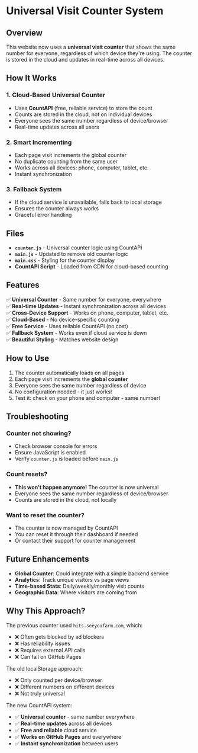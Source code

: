 # Universal Visit Counter System

## Overview
This website now uses a **universal visit counter** that shows the same number for everyone, regardless of which device they're using. The counter is stored in the cloud and updates in real-time across all devices.

## How It Works

### 1. **Cloud-Based Universal Counter**
- Uses **CountAPI** (free, reliable service) to store the count
- Counts are stored in the cloud, not on individual devices
- Everyone sees the same number regardless of device/browser
- Real-time updates across all users

### 2. **Smart Incrementing**
- Each page visit increments the global counter
- No duplicate counting from the same user
- Works across all devices: phone, computer, tablet, etc.
- Instant synchronization

### 3. **Fallback System**
- If the cloud service is unavailable, falls back to local storage
- Ensures the counter always works
- Graceful error handling

## Files

- **`counter.js`** - Universal counter logic using CountAPI
- **`main.js`** - Updated to remove old counter logic
- **`main.css`** - Styling for the counter display
- **CountAPI Script** - Loaded from CDN for cloud-based counting

## Features

✅ **Universal Counter** - Same number for everyone, everywhere  
✅ **Real-time Updates** - Instant synchronization across all devices  
✅ **Cross-Device Support** - Works on phone, computer, tablet, etc.  
✅ **Cloud-Based** - No device-specific counting  
✅ **Free Service** - Uses reliable CountAPI (no cost)  
✅ **Fallback System** - Works even if cloud service is down  
✅ **Beautiful Styling** - Matches website design  

## How to Use

1. The counter automatically loads on all pages
2. Each page visit increments the **global counter**
3. Everyone sees the same number regardless of device
4. No configuration needed - it just works!
5. Test it: check on your phone and computer - same number!

## Troubleshooting

### Counter not showing?
- Check browser console for errors
- Ensure JavaScript is enabled
- Verify `counter.js` is loaded before `main.js`

### Count resets?
- **This won't happen anymore!** The counter is now universal
- Everyone sees the same number regardless of device/browser
- Counts are stored in the cloud, not locally

### Want to reset the counter?
- The counter is now managed by CountAPI
- You can reset it through their dashboard if needed
- Or contact their support for counter management

## Future Enhancements

- **Global Counter**: Could integrate with a simple backend service
- **Analytics**: Track unique visitors vs page views
- **Time-based Stats**: Daily/weekly/monthly visit counts
- **Geographic Data**: Where visitors are coming from

## Why This Approach?

The previous counter used `hits.seeyoufarm.com`, which:
- ❌ Often gets blocked by ad blockers
- ❌ Has reliability issues
- ❌ Requires external API calls
- ❌ Can fail on GitHub Pages

The old localStorage approach:
- ❌ Only counted per device/browser
- ❌ Different numbers on different devices
- ❌ Not truly universal

The new CountAPI system:
- ✅ **Universal counter** - same number everywhere
- ✅ **Real-time updates** across all devices
- ✅ **Free and reliable** cloud service
- ✅ **Works on GitHub Pages** and everywhere
- ✅ **Instant synchronization** between users
